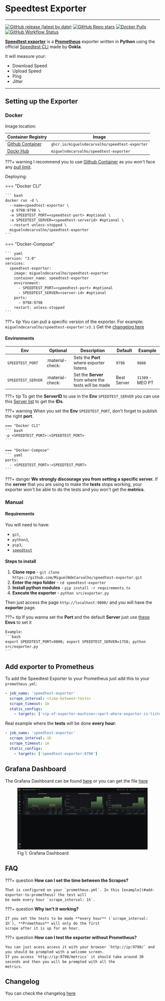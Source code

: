 # Speedtest Exporter
---

[![GitHub release (latest by date)](https://img.shields.io/github/v/release/miguelndecarvalho/speedtest-exporter?color=%23009485&label=Latest%20Release&logo=github&style=for-the-badge)][7]
[![GitHub Repo stars](https://img.shields.io/github/stars/miguelndecarvalho/speedtest-exporter?color=%23009485&label=repo%20stars&logo=github&style=for-the-badge)][11]
[![Docker Pulls](https://img.shields.io/docker/pulls/miguelndecarvalho/speedtest-exporter?color=%23009485&logo=docker&logoColor=%23ffffffff&style=for-the-badge)][9]
[![GitHub Workflow Status](https://img.shields.io/github/workflow/status/miguelndecarvalho/speedtest-exporter/Release%20Docker%20Image%20with%20new%20Tag?color=%23009485&logo=github&style=for-the-badge)][1]


[**Speedtest exporter**][1] is a [**Prometheus**][2] exporter written in **Python** using the official [Speedtest CLI][3] made by **Ookla**.

It will measure your:

- Download Speed
- Upload Speed
- Ping
- Jitter

---

## Setting up the Exporter

### Docker

Image location:

| Container Registry    | Image                                          |
| --------------------- | ---------------------------------------------- |
| [Github Container][8] | `ghcr.io/miguelndecarvalho/speedtest-exporter` |
| [Dockr Hub][9]        | `miguelndecarvalho/speedtest-exporter`         |

???+ warning
    I recommend you to use [Github Container][8] as you won't face any [pull limit][10].

Deploying:

=== "Docker CLI"

    ``` bash
    docker run -d \
      --name=speedtest-exporter \
      -p 9798:9798 \
      -e SPEEDTEST_PORT=<speedtest-port> #optional \
      -e SPEEDTEST_SERVER=<speedtest-serverid> #optional \
      --restart unless-stopped \
      miguelndecarvalho/speedtest-exporter
    ```

=== "Docker-Compose"

    ``` yaml
    version: "3.0"
    services:
      speedtest-exporter:
        image: miguelndecarvalho/speedtest-exporter
        container_name: speedtest-exporter
        environment:
          - SPEEDTEST_PORT=<speedtest-port> #optional
          - SPEEDTEST_SERVER=<server-id> #optional
        ports:
          - 9798:9798
        restart: unless-stopped
    ```

???+ tip
    You can pull a specific version of the exporter. For example: `miguelndecarvalho/speedtest-exporter:v3.1`
    Get the [changelog here][7]

#### Environments

| Env                | Optional         | Description                                          | Default     | Example          |
| ------------------ | ---------------- | ---------------------------------------------------- | ----------- | ---------------- |
| `SPEEDTEST_PORT`   | :material-check: | Sets the **Port** where exporter listens             | `9798`      | `9800`           |
| `SPEEDTEST_SERVER` | :material-check: | Set the **Server** from where the tests will be made | Best Server | `31309` - MEO PT |

???+ tip
    To get the **ServerID** to use in the **Env** `SPEEDTEST_SERVER` you can use this [Server list][4] to get the **IDs**.

???+ warning
    When you set the **Env** `SPEEDTEST_PORT`, don't forget to publish the right **port**.

    === "Docker CLI"
    ``` bash
    -p <SPEEDTEST_PORT>:<SPEEDTEST_PORT>
    ```

    === "Docker-Compose"
    ``` yaml
    ports:
      - <SPEEDTEST_PORT>:<SPEEDTEST_PORT>
    ```
???+ danger
    **We strongly discourage you from setting a specific server.**
    If the **server** that you are using to make the **tests** stops working, your exporter won't be able to do the tests and
    you won't get the **metrics**.


### Manual

#### Requirements

You will need to have:

- `git`,
- `python3`,
- `pip3`,
- [`speedtest`][3]

#### Steps to install

1. **Clone repo** - `git clone https://github.com/MiguelNdeCarvalho/speedtest-exporter.git`
2. **Enter the repo folder** - `cd speedtest-exporter`
3. **Install python modules** - `pip install -r requirements.tx`
4. **Execute the exporter** - `python src/exporter.py`

Then just access the page `http://localhost:9800/` and you will have the **exporter** page.

???+ tip
    If you wanna set the **Port** and the default **Server** just use [these](#environments) **Envs** to set it
    
    Example:
    ```bash
    export SPEEDTEST_PORT=9800; export SPEEDTEST_SERVER=1758; python src/exporter.py
    ```

## Add exporter to Prometheus

To add the Speedtest Exporter to your Prometheus just add this to your `prometheus.yml`:

``` yaml
- job_name: 'speedtest-exporter'
  scrape_interval: <time-between-tests>
  scrape_timeout: 1m
  static_configs:
    - targets: ['<ip-of-exporter-machine>:<port-where-exporter-is-listenning>']
``` 

Real example where the **tests** will be done **every hour**:

``` yaml
- job_name: 'speedtest-exporter'
  scrape_interval: 1h
  scrape_timeout: 1m
  static_configs:
    - targets: ['speedtest-exporter:9798']
```

## Grafana Dashboard

The Grafana Dashboard can be found [here][5] or you can get the file [here][6]

<figure>
  <img src="/assets/images/projects/speedtest-exporter/grafana.png"/>
  <figcaption>Fig 1. Grafana Dashboard</figcaption>
</figure>

## FAQ

???+ question
    **How can I set the time between the Scrapes?**

    That is configured on your `prometheus.yml`. In this [example](#add-exporter-to-prometheus) the test will
    be made every hour `scrape_interval: 1h`.

???+ question
    **Why isn't it working?**

    If you set the tests to be made **every hour** (`scrape_interval: 1h`), **Prometheus** will only do the first
    scrape after it is up for an hour.

???+ question
    **How can I test the exporter without Prometheus?**

    You can just acess access it with your browser `http://ip:9798/` and you should be prompted with a welcome screen.
    If you access `http://ip:9798/metrics` it should take around 30 seconds and then you will be prompted with all the
    metrics.

## Changelog

You can check the changelog [here][7]

[1]: https://github.com/MiguelNdeCarvalho/speedtest-exporter
[2]: https://prometheus.io/
[3]: https://www.speedtest.net/apps/cli
[4]: https://c.speedtest.net/speedtest-servers-static.php
[5]: https://grafana.com/grafana/dashboards/13665
[6]: https://github.com/MiguelNdeCarvalho/speedtest-exporter/blob/main/Dashboard/Speedtest%20Dashboard-1609529464845.json
[7]: https://github.com/MiguelNdeCarvalho/speedtest-exporter/releases
[8]: https://github.com/users/miguelndecarvalho/packages/container/package/speedtest-exporter
[9]: https://hub.docker.com/repository/docker/miguelndecarvalho/speedtest-exporter
[10]: https://docs.docker.com/docker-hub/download-rate-limit/
[11]: https://github.com/MiguelNdeCarvalho/speedtest-exporter/stargazers
